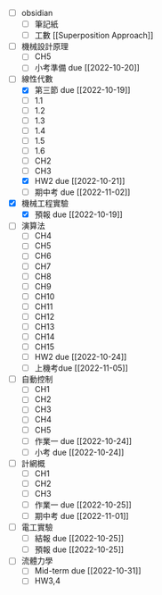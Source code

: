 - [ ] obsidian
	- [ ] 筆記紙
	- [ ] 工數 [[Superposition Approach]]
- [ ] 機械設計原理
	- [ ] CH5
	- [ ] 小考準備 due [[2022-10-20]]
- [ ] 線性代數
	- [x] 第三節 due [[2022-10-19]]
	- [ ] 1.1
	- [ ] 1.2
	- [ ] 1.3
	- [ ] 1.4
	- [ ] 1.5
	- [ ] 1.6
	- [ ] CH2
	- [ ] CH3
	- [x] HW2 due [[2022-10-21]]
	- [ ] 期中考 due [[2022-11-02]]
- [x] 機械工程實驗
	- [x] 預報 due [[2022-10-19]]
- [ ] 演算法
	- [ ] CH4
	- [ ] CH5
	- [ ] CH6
	- [ ] CH7
	- [ ] CH8
	- [ ] CH9
	- [ ] CH10
	- [ ] CH11
	- [ ] CH12
	- [ ] CH13
	- [ ] CH14
	- [ ] CH15
	- [ ] HW2 due  [[2022-10-24]]
	- [ ] 上機考due [[2022-11-05]]
- [ ] 自動控制
	- [ ] CH1
	- [ ] CH2
	- [ ] CH3
	- [ ] CH4
	- [ ] CH5
	- [ ] 作業一 due [[2022-10-24]]
	- [ ] 小考 due [[2022-10-24]]
- [ ] 計網概
	- [ ] CH1
	- [ ] CH2
	- [ ] CH3
	- [ ] 作業一 due [[2022-10-25]]
	- [ ] 期中考 due [[2022-11-01]]
- [ ] 電工實驗
	- [ ] 結報 due [[2022-10-25]]
	- [ ] 預報 due [[2022-10-25]]
- [ ] 流體力學
	- [ ] Mid-term due [[2022-10-31]]
	- [ ] HW3,4 